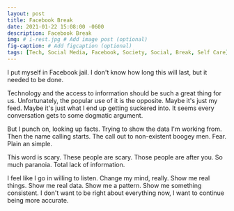 ```yaml
---
layout: post
title: Facebook Break
date: 2021-01-22 15:08:00 -0600
description: Facebook Break
img: # i-rest.jpg # Add image post (optional)
fig-caption: # Add figcaption (optional)
tags: [Tech, Social Media, Facebook, Society, Social, Break, Self Care]
---
```

I put myself in Facebook jail. I don't know how long this will last, but it needed to be done.

Technology and the access to information should be such a great thing for us. Unfortunately, the popular use of it is the opposite. Maybe it's just my feed. Maybe it's just what I end up getting suckered into. It seems every conversation gets to some dogmatic argument.

But I punch on, looking up facts. Trying to show the data I'm working from. Then the name calling starts. The call out to non-existent boogey men. Fear. Plain an simple.

This word is scary. These people are scary. Those people are after you. So much paranoia. Total lack of information.

I feel like I go in willing to listen. Change my mind, really. Show me real things. Show me real data. Show me a pattern. Show me something consistent. I don't want to be right about everything now, I want to continue being more accurate.

